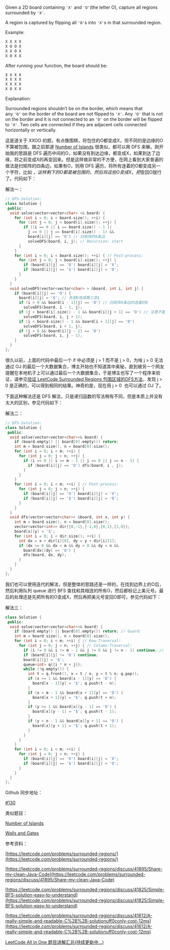 Given a 2D board containing `'X'` and `'O'`(the letter O), capture all regions surrounded by `'X'`.

A region is captured by flipping all `'O'`s into `'X'`s in that surrounded region.

Example:

```cpp
X X X X
X O O X
X X O X
X O X X
```

After running your function, the board should be:

```cpp
X X X X
X X X X
X X X X
X O X X
```

Explanation:

Surrounded regions shouldn’t be on the border, which means that any `'O'` on the border of the board are not flipped to `'X'`. Any `'O'` that is not on the border and it is not connected to an `'O'` on the border will be flipped to `'X'`. Two cells are connected if they are adjacent cells connected horizontally or vertically.

这是道关于 XXOO 的题，有点像围棋，将包住的O都变成X，但不同的是边缘的O不算被包围，跟之前那道 [Number of Islands](http://www.cnblogs.com/grandyang/p/4402656.html) 很类似，都可以用 DFS 来解。刚开始我的思路是 DFS 遍历中间的O，如果没有到达边缘，都变成X，如果到达了边缘，将之前变成X的再变回来。但是这样做非常的不方便，在网上看到大家普遍的做法是扫矩阵的四条边，如果有O，则用 DFS 遍历，将所有连着的O都变成另一个字符，比如 $，这样剩下的O都是被包围的，然后将这些O变成X，把$变回O就行了。代码如下：

解法一：

```cpp
// DFS-Solution:
class Solution {
 public:
  void solve(vector<vector<char> >& board) {
    for (int i = 0; i < board.size(); ++i) {
      for (int j = 0; j < board[i].size(); ++j) {
        if ((i == 0 || i == board.size() - 1 ||
          j == 0 || j == board[i].size() - 1) &&
          board[i][j] == 'O') // 扫矩阵的4条边
          solveDFS(board, i, j); // Recursion: start
      }
    }
    for (int i = 0; i < board.size(); ++i) { // Post-process:
      for (int j = 0; j < board[i].size(); ++j) {
        if (board[i][j] == 'O') board[i][j] = 'X';
        if (board[i][j] == '$') board[i][j] = 'O';
      }
    }
  }
  void solveDFS(vector<vector<char> > &board, int i, int j) {
    if (board[i][j] == 'O') {
      board[i][j] = '$'; // 先把O改成第三态$
      if (i > 0 && board[i - 1][j] == 'O') // 扫矩阵4条边的连着的O
        solveDFS(board, i - 1, j);
      if (j < board[i].size() - 1 && board[i][j + 1] == 'O') // 注意不要越界
        solveDFS(board, i, j + 1);
      if (i < board.size() - 1 && board[i + 1][j] == 'O') 
        solveDFS(board, i + 1, j);
      if (j > 0 && board[i][j - 1] == 'O') 
        solveDFS(board, i, j - 1);
    }
  }
};
```

很久以前，上面的代码中最后一个 if 中必须是 j > 1 而不是 j > 0，为啥 j > 0 无法通过 OJ 的最后一个大数据集合，博主开始也不知道其中奥秘，直到被另一个网友提醒在本地机子上可以通过最后一个大数据集合，于是博主也写了一个程序来验证，请参见[验证 LeetCode Surrounded Regions 包围区域的DFS方法](http://www.cnblogs.com/grandyang/p/4759189.html)，发现 j > 0 是正确的，可以得到相同的结果。神奇的是，现在用 j > 0  也可以通过 OJ 了。

下面这种解法还是 DFS 解法，只是递归函数的写法稍有不同，但是本质上并没有太大的区别，参见代码如下：

解法二：

```cpp
// DFS-Solution:
class Solution {
 public:
  void solve(vector<vector<char>>& board) {
    if (board.empty() || board[0].empty()) return;
    int m = board.size(), n = board[0].size();
    for (int i = 0; i < m; ++i) {
      for (int j = 0; j < n; ++j) {
        if (i == 0 || i == m - 1 || j == 0 || j == n - 1) {
          if (board[i][j] == 'O') dfs(board, i , j);
        }
      }   
    }
    for (int i = 0; i < m; ++i) { // Post-process:
      for (int j = 0; j < n; ++j) {
        if (board[i][j] == 'O') board[i][j] = 'X';
        if (board[i][j] == '$') board[i][j] = 'O';
      }
    }
  }
  void dfs(vector<vector<char>> &board, int x, int y) {
    int m = board.size(), n = board[0].size();
    vector<vector<int>> dir{{0,-1},{-1,0},{0,1},{1,0}};
    board[x][y] = '$';
    for (int i = 0; i < dir.size(); ++i) {
      int dx = x + dir[i][0], dy = y + dir[i][1];
      if (dx >= 0 && dx < m && dy > 0 && dy < n &&
        board[dx][dy] == 'O') {
        dfs(board, dx, dy);
      }
    }
  }
};
```

我们也可以使用迭代的解法，但是整体的思路还是一样的，在找到边界上的O后，然后利用队列 queue 进行 BFS 查找和其相连的所有O，然后都标记上美元号。最后的处理还是先把所有的O变成X，然后再把美元号变回O即可，参见代码如下：

解法三：

```cpp
class Solution {
 public:
  void solve(vector<vector<char>>& board) {
    if (board.empty() || board[0].empty()) return; // Guard:
    int m = board.size(), n = board[0].size();
    for (int i = 0; i < m; ++i) { // Row-Traversal:
      for (int j = 0; j < n; ++j) { // Column-Traversal:
        if (i != 0 && i != m - 1 && j != 0 && j != n - 1) continue; // 非边界
        if (board[i][j] != 'O') continue;
        board[i][j] = '$';
        queue<int> q{{i * n + j}};
        while (!q.empty()) {
          int t = q.front(), x = t / n, y = t % n; q.pop();
          if (x >= 1 && board[x - 1][y] == 'O') {
            board[x - 1][y] = '$'; q.push(t - n);
          }
          if (x < m - 1 && board[x + 1][y] == 'O') {
            board[x + 1][y] = '$'; q.push(t + n);
          }
          if (y >= 1 && board[x][y - 1] == 'O') {
            board[x][y - 1] = '$'; q.push(t - 1);
          }
          if (y < n - 1 && board[x][y + 1] == 'O') {
            board[x][y + 1] = '$'; q.push(t + 1);
          }
        }
      }
    }
    for (int i = 0; i < m; ++i) {
      for (int j = 0; j < n; ++j) {
        if (board[i][j] == 'O') board[i][j] = 'X';
        if (board[i][j] == '$') board[i][j] = 'O';
      }
    }
  }
};
```

Github 同步地址：

[#130](https://github.com/grandyang/leetcode/issues/130)

类似题目：

[Number of Islands](http://www.cnblogs.com/grandyang/p/4402656.html)

[Walls and Gates](http://www.cnblogs.com/grandyang/p/5285868.html)

参考资料：

[https://leetcode.com/problems/surrounded-regions/](https://leetcode.com/problems/surrounded-regions/)

[https://leetcode.com/problems/surrounded-regions/discuss/41895/Share-my-clean-Java-Code](https://leetcode.com/problems/surrounded-regions/discuss/41895/Share-my-clean-Java-Code)

[https://leetcode.com/problems/surrounded-regions/discuss/41825/Simple-BFS-solution-easy-to-understand](https://leetcode.com/problems/surrounded-regions/discuss/41825/Simple-BFS-solution-easy-to-understand)

[https://leetcode.com/problems/surrounded-regions/discuss/41612/A-really-simple-and-readable-C%2B%2B-solutionuff0conly-cost-12ms](https://leetcode.com/problems/surrounded-regions/discuss/41612/A-really-simple-and-readable-C%2B%2B-solutionuff0conly-cost-12ms)

[LeetCode All in One 题目讲解汇总(持续更新中...)](http://www.cnblogs.com/grandyang/p/4606334.html)